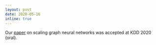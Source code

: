 ```yaml
---
layout: post
date: 2020-05-16
inline: true
---
```


Our [paper](/publications#bojchevski2020pprgo) on scaling graph neural networks was accepted at KDD 2020 (oral).
